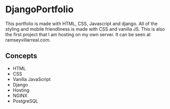 # DjangoPortfolio
This portfolio is made with HTML, CSS, Javascript and django. All of the styling and mobile friendliness is made with CSS and vanilla JS. This is also the first project that I am hosting on my own server. It can be seen at ramseyvillarreal.com.


## Concepts
* HTML
* CSS
* Vanilla JavaScript
* Django
* Hosting
* NGINX
* PostgreSQL
